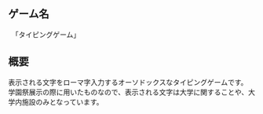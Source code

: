 ## ゲーム名
　「タイピングゲーム」
## 概要
  表示される文字をローマ字入力するオーソドックスなタイピングゲームです。  
  学園祭展示の際に用いたものなので、表示される文字は大学に関することや、大学内施設のみとなっています。
